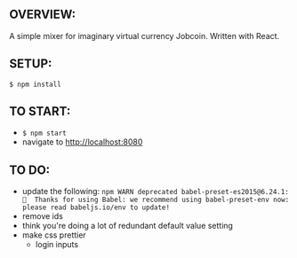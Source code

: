 ## OVERVIEW:

A simple mixer for imaginary virtual currency Jobcoin. Written with React.

## SETUP:
`$ npm install`

## TO START:
* `$ npm start`
* navigate to [http://localhost:8080](http://localhost:8080)


## TO DO:
* update the following:
`npm WARN deprecated babel-preset-es2015@6.24.1: 🙌  Thanks for using Babel: we recommend using babel-preset-env now: please read babeljs.io/env to update!`
* remove ids
* think you're doing a lot of redundant default value setting
* make css prettier
    - login inputs
